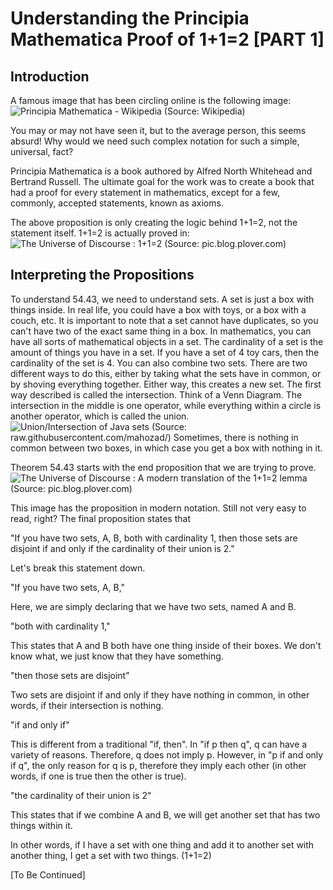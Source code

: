 # Understanding the Principia Mathematica Proof of 1+1=2 [PART 1]
## Introduction
A famous image that has been circling online is the following image:
![Principia Mathematica - Wikipedia](https://upload.wikimedia.org/wikipedia/commons/thumb/d/d7/Principia_Mathematica_54-43.png/500px-Principia_Mathematica_54-43.png)
(Source: Wikipedia)

You may or may not have seen it, but to the average person, this seems absurd! Why would we need such complex notation for such a simple, universal, fact? 

Principia Mathematica is a book authored by Alfred North Whitehead and Bertrand Russell. The ultimate goal for the work was to create a book that had a proof for every statement in mathematics, except for a few, commonly, accepted statements, known as axioms.

The above proposition is only creating the logic behind 1+1=2, not the statement itself. 1+1=2 is actually proved in:
![The Universe of Discourse : 1+1=2](https://pic.blog.plover.com/math/PM/1+1=2-cardinals.png)
(Source: pic.blog.plover.com)
## Interpreting the Propositions
To understand 54.43, we need to understand sets. A set is just a box with things inside. In real life, you could have a box with toys, or a box with a couch, etc. It is important to note that a set cannot have duplicates, so you can't have two of the exact same thing in a box. In mathematics, you can have all sorts of mathematical objects in a set. The cardinality of a set is the amount of things you have in a set. If you have a set of 4 toy cars, then the cardinality of the set is 4. You can also combine two sets. There are two different ways to do this, either by taking what the sets have in common, or by shoving everything together. Either way, this creates a new set. The first way described is called the intersection. Think of a Venn Diagram. The intersection in the middle is one operator, while everything within a circle is another operator, which is called the union.
![Union/Intersection of Java sets](https://raw.githubusercontent.com/mahozad/mahozad/master/stackoverflow/java-union-intersection.svg)
(Source: raw.githubusercontent.com/mahozad/)
Sometimes, there is nothing in common between two boxes, in which case you get a box with nothing in it.

Theorem 54.43 starts with the end proposition that we are trying to prove. 
![The Universe of Discourse : A modern translation of the 1+1=2 lemma](https://pic.blog.plover.com/math/PM-translation/1+1=2-translation.png)
(Source: pic.blog.plover.com)

This image has the proposition in modern notation. Still not very easy to read, right? The final proposition states that 

"If you have two sets, A, B, both with cardinality 1, then those sets are disjoint if and only if the cardinality of their union is 2."

Let's break this statement down.

"If you have two sets, A, B,"

Here, we are simply declaring that we have two sets, named A and B.

"both with cardinality 1,"

This states that A and B both have one thing inside of their boxes. We don't know what, we just know that they have something.

"then those sets are disjoint"

Two sets are disjoint if and only if they have nothing in common, in other words, if their intersection is nothing.

"if and only if"

This is different from a traditional "if, then". In "if p then q", q can have a variety of reasons. Therefore, q does not imply p. However, in "p if and only if q", the only reason for q is p, therefore they imply each other (in other words, if one is true then the other is true).

"the cardinality of their union is 2"

This states that if we combine A and B, we will get another set that has two things within it.

In other words, if I have a set with one thing and add it to another set with another thing, I get a set with two things. (1+1=2)

[To Be Continued]
